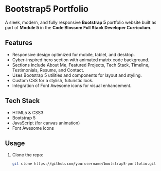 # Bootstrap5 Portfolio

A sleek, modern, and fully responsive **Bootstrap 5** portfolio website built as part of **Module 5** in the **Code Blossom Full Stack Developer Curriculum**.

## Features

- Responsive design optimized for mobile, tablet, and desktop.
- Cyber-inspired hero section with animated matrix code background.
- Sections include About Me, Featured Projects, Tech Stack, Timeline, Testimonials, Resume, and Contact.
- Uses Bootstrap 5 utilities and components for layout and styling.
- Custom CSS for a stylish, futuristic look.
- Integration of Font Awesome icons for visual enhancement.

## Tech Stack

- HTML5 & CSS3
- Bootstrap 5
- JavaScript (for canvas animation)
- Font Awesome icons

## Usage

1. Clone the repo:
   ```bash
   git clone https://github.com/yourusername/bootstrap5-portfolio.git

